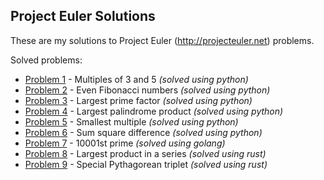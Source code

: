 ## Project Euler Solutions

These are my solutions to Project Euler (http://projecteuler.net) problems.

Solved problems:

* [Problem 1](/python/problem1.py)       - Multiples of 3 and 5 *(solved using python)*
* [Problem 2](/python/problem2.py)       - Even Fibonacci numbers *(solved using python)*
* [Problem 3](/python/problem3.py)       - Largest prime factor *(solved using python)*
* [Problem 4](/python/problem3.py)       - Largest palindrome product *(solved using python)*
* [Problem 5](/python/problem5.py)       - Smallest multiple *(solved using python)*
* [Problem 6](/python/problem6.py)       - Sum square difference *(solved using python)*
* [Problem 7](/golang/problem7/main.go)  - 10001st prime *(solved using golang)*
* [Problem 8](rust/problem8/src/main.rs) - Largest product in a series *(solved using rust)*
* [Problem 9](rust/problem9/src/main.rs) - Special Pythagorean triplet *(solved using rust)*
